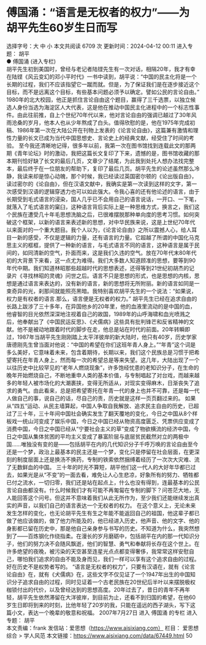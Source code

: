 # 傅国涌：“语言是无权者的权力”——为胡平先生60岁生日而写

选择字号：大 中 小   本文共阅读 6709 次 更新时间：2024-04-12 00:11
进入专题： 胡平  
● 傅国涌 (进入专栏)  
胡平先生初到美国时，曾经与老记者陆铿先生有一次对话，相隔20年，我才有幸在陆铿《风云变幻的邓小平时代》一书中读到，胡平说：“中国的民主化将是一个长期的过程，我们不应该指望它一蹴而就。但是，为了保证我们是在逐步接近这个目标，而不是远离这个目标，有些基本问题必须予以确定。譬如公民的言论自由。”
1980年的北大校园，他正是抓住言论自由这个题目，赢得了三千选票，以独立候选人身份当选为海淀区人大代表，这是他在推动中国民主化进程中的一个标志性事件。由此往前推，自上个世纪70年代以来，他对言论自由的强调已越过了30年风雨沧桑的岁月，他本人也从少年熬成了白头。值得欣慰的是，他在1975年完成初稿、1986年第一次在大陆公开在刊物上发表的《论言论自由》，这篇兼有激情和理性力量的长文已成为当代中国思想史、言论史上的经典文献，经受住了时间的考验。
至今我还清晰地记得，很多年以前，我第一次在图书馆找到连载此文的那两期《青年论坛》时的激动，我把这篇长文复印了下来，遗憾的是，图书馆收藏的那本期刊恰好缺了长文的最后几页，文章少了结尾，为此我到处托人想办法找完整本，最后终于在一位朋友的帮助下，复印了最后几页。胡平先生的论述虽然那么冷静，我读来却是惊心动魄，那个时候，我已经读过英国密尔顿的《论出版自由》，读过密尔的《论自由》，但在汉语文献中，我确实是第一次读到这样的文字，第一次感受到汉语的逻辑穿透力也可以如此强大。令我心喜的还有他论述的语言，由于长期受到毛式语言的浸染，国人几乎已不会用自己的语言说话，一开口、一下笔，就落入了毛式语言的窠臼，这种语言背后实际上是一种思维方式，换言之，我们这个民族在遭受几十年毛思想洗脑之后，已很难摆脱那种单向度的思考习惯。如何突破这个框架，以新的语言来表述新的思想，对中华民族来说，这是上世纪70年代以来面对的一个重大题目。我个人以为，《论言论自由》之所以震撼人心，给人耳目一新的感受，不仅是逻辑的力量，还有语言的力量。它超越了所谓的中国化马克思主义的框框，提供了一种新的语言，与毛式语言不同的语言，这种语言是属于民间的，如同清新的空气，扑面而来，这是我们久违的空气。放在70年代末80年代初的大背景下来看，这一点尤为难得。我们大多数人知道顾准的思想，要等到90年代中期。我们知道林昭那些超越时代的思想表述，还得等到21世纪初胡杰的记录片《寻找林昭的灵魂》问世之后。语言不只是思想的形式，也是思想的内核，思想是通过语言来表达的，没有新的语言，新的思想将无所附丽。新的语言如同是一束奇异的光，刹那间就能照亮黑暗。我特别喜欢胡平先生的一个说法：“如果说，权力是有权者的语言.那么，语言便是无权者的权力。”
胡平先生已经在追求自由的长路上跋涉了三十多年，在异国他乡的20年里，他的血液里流动的是中国的血，他睿智的目光依然深深地注视着自己的故国，1989年的山呼海啸和血光喷溅之后，他奉献出了《中国民运反思》、《犬儒病》这些具有批判锋芒和反省精神的文献。他不是被动地跟着时代的脚步在走，他总是站在时代的前面。20年转瞬即过，1987年当胡平先生刚刚踏上太平洋彼岸的新大陆时，他只有40岁，历史学家唐德刚先生曾当面对他说：“中国的希望在你们这班年青人身上。”“年青”这个词是多么美好，它意味着未来，包含着期待，长期以来，我们这个民族总是习惯于把希望寄托在年青人身上，然而每一次的希望总是等来失望。这几年，大陆出现了一个以往历史中比较罕见的“老年人燃烧现象”，许多饱经忧患的老知识分子，在生命的晚年开始燃烧自己，不断地重申人类的基本价值，与专制唱起了对台戏，而越来越多的年轻人被市场化的大潮裹挟，变得无所适从，对现实变得麻木，日渐丧失了追求的勇气。由此看来，总是把希望寄托在年青一代的身上也并不可靠，还是每一代人做自己的事，说自己的话，尽自己的责，历史就是这样一页页翻过来的。
如果从“四五”运动、从民主墙算起，中国人争取自我解放、追求民主自由的历史，已超过了三十年，三十年间中国社会确实发生了翻天覆地的变化，今日之中国从8个样板戏一统山河变成了娱乐中国，今日之中国已经从物资高度匮乏、凭票供应变成了消费中国，今日之中国已经从“宁要社会主义的草”变成了物欲横流的经济中国，今日之中国从集体贫困的平均主义变成了暴富阶层与底层贫民截然对立的两极中国……唯独没有变的是——包括胡平在内的几代知识分子千呼万唤的言论自由至今还是一个梦，政治上最基本的民主还是一个梦，变化只是停留在社会层面，在更深刻的制度层面上还是换汤不换药，专制的铁索依然捆缚着经历了一次次大灾难、流了无数鲜血的中国。
三十年的时光不算短，胡平他们这一代人的大好年华都已过去，如果光是从“不变”的一面去看，难免让人心生悲凉，好象所有的努力、牺牲都已付之流水，一切归零，我们还是站在起点上，什么也没有得到，连最基本的公民言论自由都没有。什么时候我们才有可能不再匍匐在专制的脚下？问苍茫大地，无人能回答这个问号。但这并不意味着我们从此无所作为，至少我们还能继续发出真实的声音，以我们自己的语言表达一个无权者的权力。
在这个意义上，无论未来发生怎样的变化，也无论胡平先生有生之年能不能返回自己的祖国，他这辈子都已做了他应该做的，做了他力所能及的，他已经进入历史，他声音、他的文字、他的身影都已留在历史中，那是他自己亲身参与书写的历史。不知道为什么，我突然想到了——百炼钢化作绕指柔。在漫长的岁月磨砺中，包括胡平在内的那一代知识分子，他们的努力决不会随风飘逝，他们的智慧、勇气和奉献将长存在这个世上。在许多绝望的夜晚，被污染的天空甚至连星光点点都变得奢侈，我常常这样安慰自己，哪怕我们追求的自由不能及身而见，我们一样可以享有这个追求自由的过程。好在历史不是权势者写的。
“语言是无权者的权力”，只要有汉语在，就有《论言论自由》在，就有《犬儒病》在，这些文字不仅见证了一个1947年出生的中国知识分子追求自由的过程，同时见证着一个古老民族在20世纪后半叶以来摆脱极权枷锁付出的代价，以及曾经达到的思想高度。20年过去了，昔日的青年不再年轻，胡平先生依然滞留在大洋彼岸，到目前为止，还看不到归国的希望，在他60岁生日即将到来的时刻，比他年轻了20岁的我，只能在遥远的西子湖头，写下这篇小文，表达一个晚辈的敬意和祝福。
2007年7月27日
进入 傅国涌 的专栏     进入专题： 胡平  
本文责编：frank
发信站：爱思想（https://www.aisixiang.com）
栏目： 爱思想综合 > 学人风范
本文链接：https://www.aisixiang.com/data/67449.html
50